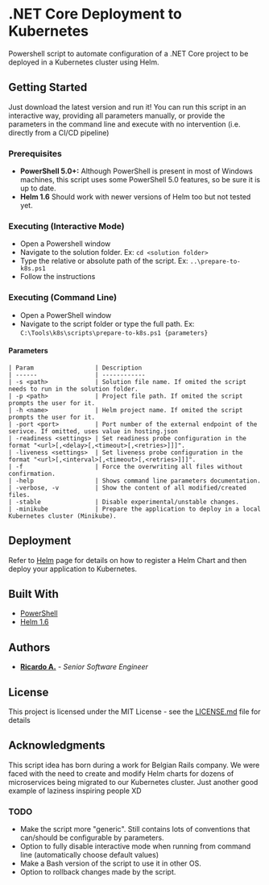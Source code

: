 # .NET Core Deployment to Kubernetes

Powershell script to automate configuration of a .NET Core project to be deployed in a Kubernetes cluster using Helm.

## Getting Started

Just download the latest version and run it!
You can run this script in an interactive way, providing all parameters manually, or provide the parameters in the command line and execute with no intervention (i.e. directly from a CI/CD pipeline)

### Prerequisites

- **PowerShell 5.0+:** Although PowerShell is present in most of Windows machines, this script uses some PowerShell 5.0 features, so be sure it is up to date.
- **Helm 1.6** Should work with newer versions of Helm too but not tested yet.

### Executing (Interactive Mode)

- Open a Powershell window
- Navigate to the solution folder. Ex: `cd <solution folder>`
- Type the relative or absolute path of the script. Ex: `..\prepare-to-k8s.ps1`
- Follow the instructions

### Executing (Command Line)

- Open a PowerShell window
- Navigate to the script folder or type the full path. Ex: `C:\Tools\k8s\scripts\prepare-to-k8s.ps1 {parameters}`

#### Parameters

    | Param                 | Description
    | ------                | ------------
    | -s <path>             | Solution file name. If omited the script needs to run in the solution folder.
    | -p <path>             | Project file path. If omited the script prompts the user for it.
    | -h <name>             | Helm project name. If omited the script prompts the user for it.
    | -port <port>          | Port number of the external endpoint of the serivce. If omitted, uses value in hosting.json
    | -readiness <settings> | Set readiness probe configuration in the format "<url>[,<delay>[,<timeout>[,<retries>]]]".
    | -liveness <settings>  | Set liveness probe configuration in the format "<url>[,<interval>[,<timeout>[,<retries>]]]".
    | -f                    | Force the overwriting all files without confirmation.
    | -help                 | Shows command line parameters documentation.
    | -verbose, -v          | Show the content of all modified/created files.
    | -stable               | Disable experimental/unstable changes.
    | -minikube             | Prepare the application to deploy in a local Kubernetes cluster (Minikube).

## Deployment

Refer to [Helm](https://helm.sh/) page for details on how to register a Helm Chart and then deploy your application to Kubernetes.

## Built With

* [PowerShell](https://github.com/PowerShell/PowerShell)
* [Helm 1.6](https://helm.sh/)

## Authors

* [**Ricardo A.**](https://www.linkedin.com/in/ricardo-alkain/) - *Senior Software Engineer*

## License

This project is licensed under the MIT License - see the [LICENSE.md](LICENSE.md) file for details

## Acknowledgments

This script idea has born during a work for Belgian Rails company. We were faced with the need to create and modify Helm charts for dozens of microservices being migrated to our Kubernetes cluster.
Just another good example of laziness inspiring people XD

### TODO

- Make the script more "generic". Still contains lots of conventions that can/should be configurable by parameters.
- Option to fully disable interactive mode when running from command line (automatically choose default values)
- Make a Bash version of the script to use it in other OS.
- Option to rollback changes made by the script.